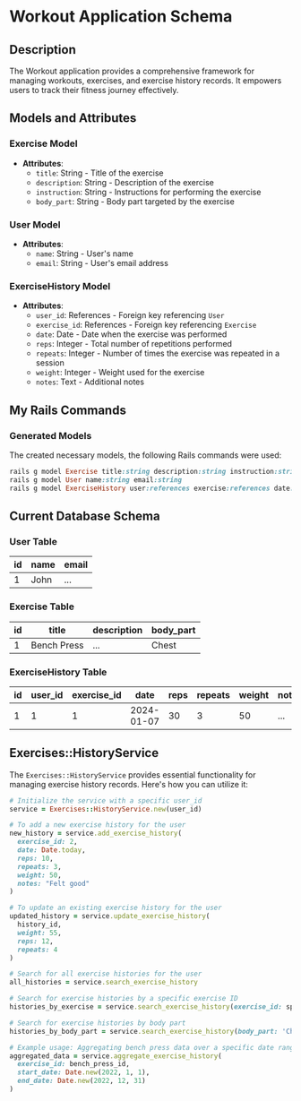# Workout Application Schema

## Description

The Workout application provides a comprehensive framework for managing workouts, exercises, and exercise history records. It empowers users to track their fitness journey effectively.

## Models and Attributes

### Exercise Model

- **Attributes**:
  - `title`: String - Title of the exercise
  - `description`: String - Description of the exercise
  - `instruction`: String - Instructions for performing the exercise
  - `body_part`: String - Body part targeted by the exercise

### User Model

- **Attributes**:
  - `name`: String - User's name
  - `email`: String - User's email address

### ExerciseHistory Model

- **Attributes**:
  - `user_id`: References - Foreign key referencing `User`
  - `exercise_id`: References - Foreign key referencing `Exercise`
  - `date`: Date - Date when the exercise was performed
  - `reps`: Integer - Total number of repetitions performed
  - `repeats`: Integer - Number of times the exercise was repeated in a session
  - `weight`: Integer - Weight used for the exercise
  - `notes`: Text - Additional notes

## My Rails Commands

### Generated Models

The created necessary models, the following Rails commands were used:

```ruby
rails g model Exercise title:string description:string instruction:string body_part:string
rails g model User name:string email:string
rails g model ExerciseHistory user:references exercise:references date:date reps:integer repeats:integer weight:integer notes:text
```

## Current Database Schema

### User Table

| id | name | email |
|----|------|-------|
| 1  | John | ...   |

### Exercise Table

| id | title       | description | body_part |
|----|-------------|-------------|-----------|
| 1  | Bench Press | ...         | Chest     |

### ExerciseHistory Table

| id | user_id | exercise_id | date       | reps | repeats | weight | notes |
|----|---------|-------------|------------|------|---------|--------|-------|
| 1  | 1       | 1           | 2024-01-07 | 30   | 3       | 50     | ...   |

## Exercises::HistoryService

The `Exercises::HistoryService` provides essential functionality for managing exercise history records. Here's how you can utilize it:

```ruby
# Initialize the service with a specific user_id
service = Exercises::HistoryService.new(user_id)

# To add a new exercise history for the user
new_history = service.add_exercise_history(
  exercise_id: 2, 
  date: Date.today, 
  reps: 10, 
  repeats: 3, 
  weight: 50,
  notes: "Felt good"
)

# To update an existing exercise history for the user
updated_history = service.update_exercise_history(
  history_id, 
  weight: 55, 
  reps: 12, 
  repeats: 4
)

# Search for all exercise histories for the user
all_histories = service.search_exercise_history

# Search for exercise histories by a specific exercise ID
histories_by_exercise = service.search_exercise_history(exercise_id: specific_exercise_id)

# Search for exercise histories by body part
histories_by_body_part = service.search_exercise_history(body_part: 'Chest')

# Example usage: Aggregating bench press data over a specific date range
aggregated_data = service.aggregate_exercise_history(
  exercise_id: bench_press_id, 
  start_date: Date.new(2022, 1, 1), 
  end_date: Date.new(2022, 12, 31)
)
```
